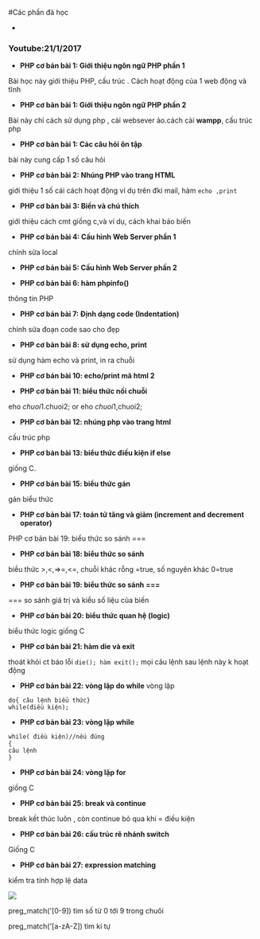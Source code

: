 #Các phần đã học 

-
### Youtube:21/1/2017
-  **PHP cơ bản bài 1: Giới thiệu ngôn ngữ PHP phần 1** 

Bài học này giới thiệu PHP, cấu trúc . Cách hoạt động của 1 web động và tĩnh

- **PHP cơ bản bài 1: Giới thiệu ngôn ngữ PHP phần 2**

Bài này chỉ cách sử dụng php , cài websever ảo.cách cài	**wampp**, cấu trúc php

-  **PHP cơ bản bài 1: Các câu hỏi ôn tập**

bài này cung cấp 1 số câu hỏi

- **PHP cơ bản bài 2: Nhúng PHP vào trang HTML**

giới thiệu 1 số cái cách hoạt động ví dụ trên đki mail, hàm `echo ,print` 

- **PHP cơ bản bài 3: Biến và chú thích**

giới thiệu cách cmt giống c,và ví dụ, cách khai báo biến

- **PHP cơ bản bài 4: Cấu hình Web Server phần 1**

chỉnh sửa local

- **PHP cơ bản bài 5: Cấu hình Web Server phần 2**

- **PHP cơ bản bài 6: hàm phpinfo()**

thông tin PHP

- **PHP cơ bản bài 7: Định dạng code (Indentation)**

chỉnh sửa đoạn code sao cho đẹp

- **PHP cơ bản bài 8: sử dụng echo, print**

sử dụng hàm echo và print, in ra chuỗi

- **PHP cơ bản bài 10: echo/print mã html 2**

- **PHP cơ bản bài 11: biểu thức nối chuỗi**

eho $chuoi1.$chuoi2; or eho $chuoi1,$chuoi2;

- **PHP cơ bản bài 12: nhúng php vào trang html**

cấu trúc php

- **PHP cơ bản bài 13: biểu thức điều kiện if else**

giống C.

- **PHP cơ bản bài 15: biểu thức gán**

gán biểu thức

- **PHP cơ bản bài 17: toán tử tăng và giảm (increment and decrement operator)**

PHP cơ bản bài 19: biểu thức so sánh ===

- **PHP cơ bản bài 18: biểu thức so sánh**

biều thức >,<,=>=,<=, chuỗi khác rỗng =true, số nguyên khác 0=true
- **PHP cơ bản bài 19: biểu thức so sánh ===**

=== so sánh giá trị và kiểu số liệu của biến

- **PHP cơ bản bài 20: biểu thức quan hệ (logic)**

biểu thức logic giống C

- **PHP cơ bản bài 21: hàm die và exit**

thoát khỏi ct báo lỗi `die(); hàm exit();` mọi câu lệnh sau lệnh này k hoạt động

- **PHP cơ bản bài 22: vòng lặp do while**
vòng lặp
```
do{ câu lệnh biểu thức}
while(điều kiện);
```
- **PHP cơ bản bài 23: vòng lặp while**

```
while( điều kiện)//nếu đúng
{
câu lệnh
}
```
- **PHP cơ bản bài 24: vòng lặp for**

giống C

- **PHP cơ bản bài 25: break và continue**

break kết thúc luôn , còn continue bỏ qua khi = điều kiện

- **PHP cơ bản bài 26: cấu trúc rẽ nhánh switch**

Giống C
- **PHP cơ bản bài 27: expression matching**

kiểm tra tính hợp lệ data

<img src="http://image.prntscr.com/image/f3f1461178654da7855ccd55d4c305ff.png">

preg_match('[0-9]) tìm số từ 0 tới 9 trong chuôi


preg_match('[a-zA-Z]) tìm kí tự 





